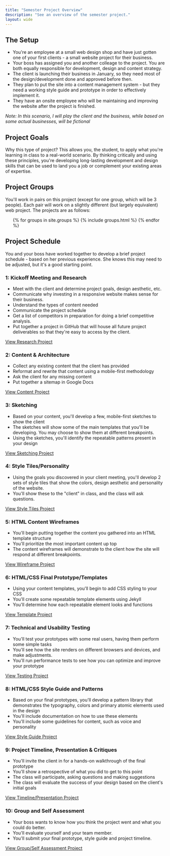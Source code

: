 ```yaml
---
title: "Semester Project Overview"
description: "See an overview of the semester project."
layout: wide
---
```


## The Setup

* You're an employee at a small web design shop and have just gotten one of your first clients - a small website project for their business.
* Your boss has assigned you and another colleage to the project.  You are both equally responsible for development, design and content strategy.
* The client is launching their business in January, so they need most of the design/development done and approved before then.
* They plan to put the site into a content management system - but they need a working style guide and prototype in order to effectively implement it.
* They have an onsite employee who will be maintaining and improving the website after the project is finished.

*Note: In this scenario, I will play the client and the business, while based on some actual businesses, will be fictional*

## Project Goals

Why this type of project?  This allows you, the student, to apply what you're learning in class to a real-world scenario.  By thinking critically and using these principles, you're developing long-lasting development and design skills that can be used to land you a job or complement your existing areas of expertise.

## Project Groups

You'll work in pairs on this project (except for one group, which will be 3 people).  Each pair will work on a slightly different (but largely equivalent) web project.  The projects are as follows:

<ul>
{% for groups in site.groups %}
	  {% include groups.html %}
{% endfor %}
</ul>


## Project Schedule

You and your boss have worked together to develop a brief project schedule - based on her previous experience.  She knows this may need to be adjusted, but it's a good starting point.


### 1: Kickoff Meeting and Research

* Meet with the client and determine project goals, design aesthetic, etc.
* Communicate why investing in a responsive website makes sense for their business.
* Understand the types of content needed
* Communicate the project schedule
* Get a list of competitors in preparation for doing a brief competitive analysis.
* Put together a project in GitHub that will house all future project deliverables so that they're easy to access by the client.

<a class="button small" href="/class/assignments/research">View Research Project</a>

###  2: Content & Architecture

* Collect any existing content that the client has provided
* Reformat and rewrite that content using a mobile-first methodology
* Ask the client for any missing content
* Put together a sitemap in Google Docs

<a class="button small" href="/class/assignments/content">View Content Project</a>

###  3: Sketching

* Based on your content, you'll develop a few, mobile-first sketches to show the client
* The sketches will show some of the main templates that you'll be developing.  You may choose to show them at different breakpoints.
* Using the sketches, you'll identify the repeatable patterns present in your design

<a class="button small" href="/class/assignments/sketching">View Sketching Project</a>

###  4:  Style Tiles/Personality

* Using the goals you discovered in your client meeting, you'll develop 2 sets of style tiles that show the colors, design aesthetic and personality of the website.
* You'll show these to the "client" in class, and the class will ask questions.

<a class="button small" href="/class/assignments/style">View Style Tiles Project</a>

###  5:  HTML Content Wireframes

* You'll begin putting together the content you gathered into an HTML template structure
* You'll prioritize the most important content up top
* The content wireframes will demonstrate to the client how the site will respond at different breakpoints.

<a class="button small" href="/class/assignments/wireframes">View Wireframe Project</a>

###  6:  HTML/CSS Final Prototype/Templates

* Using your content templates, you'll begin to add CSS styling to your CSS
* You'll create some repeatable template elements using Jekyll
* You'll determine how each repeatable element looks and functions

<a class="button small" href="/class/assignments/templates">View Template Project</a>

###  7:  Technical and Usability Testing

* You'll test your prototypes with some real users, having them perform some simple tasks
* You'll see how the site renders on different browsers and devices, and make adjustments.
* You'll run performance tests to see how you can optimize and improve your prototype

<a class="button small" href="/class/assignments/testing">View Testing Project</a>

### 8:  HTML/CSS Style Guide and Patterns

* Based on your final prototypes, you'll develop a pattern library that demonstrates the typography, colors and primary atomic elements used in the design
* You'll include documentation on how to use these elements
* You'll include some guidelines for content, such as voice and personality

<a class="button small" href="/class/assignments/style">View Style Guide Project</a>

### 9:  Project Timeline, Presentation & Critiques

* You'll invite the client in for a hands-on walkthrough of the final prototype
* You'll show a retrospective of what you did to get to this point
* The class will participate, asking questions and making suggestions
* The class will evaluate the success of your design based on the client's initial goals

<a class="button small" href="/class/assignments/timeline-presentation">View Timeline/Presentation Project</a>

### 10:  Group and Self Assessment

* Your boss wants to know how you think the project went and what you could do better.
* You'll evaluate yourself and your team member.
* You'll submit your final prototype, style guide and project timeline.

<a class="button small" href="/class/assignments/">View Group/Self Assessment Project</a>
